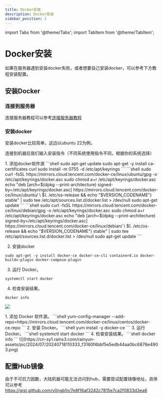 ```yaml
---
title: Docker安装
description: Docker安装
sidebar_position: 2
---
```


import Tabs from '@theme/Tabs';
import TabItem from '@theme/TabItem';

# Docker安装

如果在服务器遇到安装docker失败，或者想要自己安装docker，可以参考下方教程安装配置。

## 安装Docker

### 连接到服务器

连接服务器教程可以参考[连接服务器教程](/docs/rcs/practice/connect)

### 安装docker

安装docker比较简单，这边以ubuntu 22为例。

连接到机器后我们输入安装指令（不同系统使用指令不同，根据你的系统选择）

<Tabs>
  <TabItem value="Ubuntu / Debian" label="Ubuntu / Debian" default>
1. 添加docker软件源
```shell
sudo apt-get update
sudo apt-get -y install ca-certificates curl
sudo install -m 0755 -d /etc/apt/keyrings
```

  <Tabs>
    <TabItem value="Ubuntu" label="Ubuntu" default>
```shell
sudo curl -fsSL https://mirrors.cloud.tencent.com/docker-ce/linux/ubuntu/gpg -o /etc/apt/keyrings/docker.asc
sudo chmod a+r /etc/apt/keyrings/docker.asc
echo   "deb [arch=$(dpkg --print-architecture) signed-by=/etc/apt/keyrings/docker.asc] https://mirrors.cloud.tencent.com/docker-ce/linux/ubuntu/ \
  $(. /etc/os-release && echo "$VERSION_CODENAME") stable" |   sudo tee /etc/apt/sources.list.d/docker.list > /dev/null
sudo apt-get update
```
    </TabItem>
    <TabItem value="Debian" label="Debian" default>
```shell
sudo curl -fsSL https://mirrors.cloud.tencent.com/docker-ce/linux/debian/gpg -o /etc/apt/keyrings/docker.asc
sudo chmod a+r /etc/apt/keyrings/docker.asc
echo   "deb [arch=$(dpkg --print-architecture) signed-by=/etc/apt/keyrings/docker.asc] https://mirrors.cloud.tencent.com/docker-ce/linux/debian/ \
  $(. /etc/os-release && echo "$VERSION_CODENAME") stable" |   sudo tee /etc/apt/sources.list.d/docker.list > /dev/null
sudo apt-get update
```
    </TabItem>
  </Tabs>

2. 安装docker
```shell
sudo apt-get -y install docker-ce docker-ce-cli containerd.io docker-buildx-plugin docker-compose-plugin
```
3. 运行 Docker。
```shell
systemctl start docker
```
4. 检查安装结果。
```shell
docker info
```
![](https://cn-sy1.rains3.com/rainyun-assets/pic/2024/07/20240718110333_f3160f4bbf5e5edb44aa0bc6876e4903.png)

  </TabItem>
  <TabItem value="Centos / RockyLinux" label="Centos / RockyLinux">
1. 添加 Docker 软件源。
```shell
yum-config-manager --add-repo=https://mirrors.cloud.tencent.com/docker-ce/linux/centos/docker-ce.repo
```
2. 安装 Docker。
```shell
yum install -y docker-ce
```
3. 运行 Docker。
```shell
systemctl start docker
```
4. 检查安装结果。
```shell
docker info
```
![](https://cn-sy1.rains3.com/rainyun-assets/pic/2024/07/20240718110333_f3160f4bbf5e5edb44aa0bc6876e4903.png)

  </TabItem>
</Tabs>


## 配置Hub镜像

由于不可抗力因数，大陆机器可能无法访问到hub，需要尝试配置镜像地址，具体可以参考
https://gist.github.com/y0ngb1n/7e8f16af3242c7815e7ca2f0833d3ea6